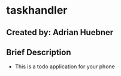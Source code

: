 # taskhandler

## Created by: Adrian Huebner

## Brief Description

- This is a todo application for your phone
